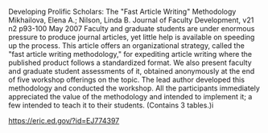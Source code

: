 
Developing Prolific Scholars: The "Fast Article Writing" Methodology
Mikhailova, Elena A.; Nilson, Linda B.
Journal of Faculty Development, v21 n2 p93-100 May 2007
Faculty and graduate students are under enormous pressure to produce journal articles, yet little help is available on speeding up the process. This article offers an organizational strategy, called the "fast article writing methodology," for expediting article writing where the published product follows a standardized format. We also present faculty and graduate student assessments of it, obtained anonymously at the end of five workshop offerings on the topic. The lead author developed this methodology and conducted the workshop. All the participants immediately appreciated the value of the methodology and intended to implement it; a few intended to teach it to their students. (Contains 3 tables.)i


https://eric.ed.gov/?id=EJ774397





